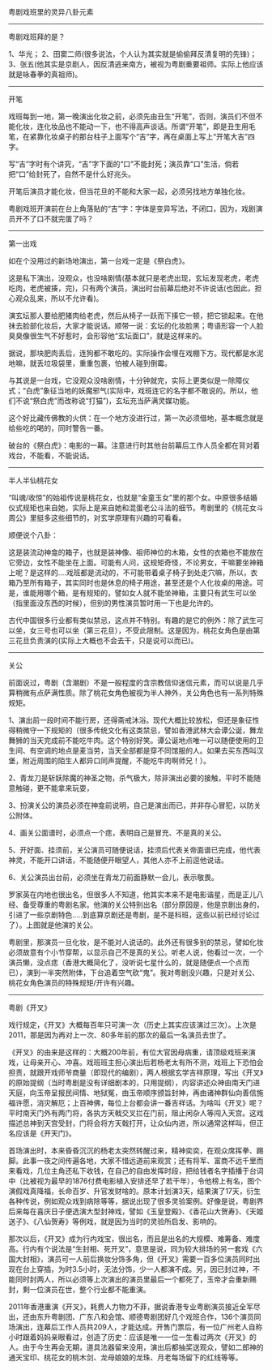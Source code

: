 粤剧戏班里的灵异八卦元素

-------------------

粤剧戏班拜的是？

1、华光；
2、田窦二师(很多说法，个人认为其实就是偷偷拜反清复明的先锋)；
3、张五(他其实是京剧人，因反清逃来南方，被视为粤剧重要祖师。实际上他应该就是咏春拳的真祖师)。

-------------------

开笔  

戏班每到一地，第一晚演出化妆之前，必须先由丑生“开笔”，否则，演员们不但不能化妆，连化妆品也不能动一下，也不得高声谈话。所谓“开笔”，即是丑生用毛笔，在紧靠化妆桌子的那台柱子上面写个“吉”字，再在桌面上写上“开笔大吉”四字。

写“吉”字时有个讲究，“吉”字下面的“口”不能封死；演员靠“口”生活，倘若把“口”给封死了，自然不是什么好兆头。

开笔后演员才能化妆，但当花旦的不能和大家一起，必须另找地方单独化妆。

粤剧戏班开演前在台上角落贴的“吉”字：字体是变异写法，不闭口，因为，戏剧演员开不了口不就完蛋了吗？

--------------------------------

第一出戏

如在个没用过的新场地演出，第一台戏一定是《祭白虎》。

这是私下演出，没观众，也没啥剧情(基本就只是老虎出现，玄坛发现老虎，老虎吃肉，老虎被揍，完)，只有两个演员，演出时台前幕后绝对不许说话(也因此，担心观众乱来，所以不允许看)。

演玄坛那人要给肥猪肉给老虎，然后从椅子一跃而下揍它一顿，把它锁起来。在他抹去脸部化妆后，大家才能说话。顺带一说：玄坛的化妆脸黑；粤语形容一个人脸臭臭像很生气不好惹时，会形容他“玄坛面口”，就是这样来的。

据说，那块肥肉丢后，连狗都不敢吃的。实际操作会埋在戏棚下方。现代都是水泥地嘛，就丢垃圾袋里，重重包裹，怕被人碰到倒霉。

与其说是一台戏，它没观众没啥剧情，十分钟就完，实际上更类似是一除障仪式；“白虎”象征当地的妖魔邪气(实际中，戏班连它的名字都不敢说的。所以，他们不说“祭白虎”而改称说“打猫”)，玄坛充当萨满灵媒功能。

这个好比藏传佛教的火供：在一个地方没进行过，第一次必须借地，基本概念就是给些吃的喝的，同时警告一番。

破台的《祭白虎》：电影的一幕。注意进行时其他台前幕后工作人员全都在背对着戏台，不能看，不能说话。

--------------------------------

半人半仙桃花女

“叫魂/收惊”的始祖传说是桃花女，也就是“金童玉女”里的那个女。中原很多结婚仪式规矩也来自她，实际上是来自她和混蛋老公斗法的细节。粤剧里的《桃花女斗周公》里挺多这些细节的，对玄学原理有兴趣的可看看。

顺便说个八卦：

这是装流动神龛的箱子，也就是装神像、祖师神位的木箱，女性的衣箱也不能放在它旁边，女性不能坐在上面。可能有人问，这规矩奇怪，不论男女，干嘛要坐神箱上呢？是这样的....戏班都是流动的，不可能带着桌子椅子到处走穴嘛，所以，衣箱乃至所有箱子，其实同时也是休息的椅子用途，甚至还是个人化妆桌的用途。可是，谁能用哪个箱，是有规矩的，譬如女人就不能坐神箱，主要只有武生可以坐（指里面没东西的时候），但别的男性演员暂时用一下也是允许的。

古代中国很多行业都有类似禁忌，这点并不特别。有趣的是它的例外：除了武生可以坐，女三号也可以坐（第三花旦），不受此限制。这是因为，桃花女角色是由第三花旦负责演的(实际上大概也不会去干，只是说可以而已)。

--------------------------------

关公

前面说过，粤剧（含潮剧）不是一般程度的含宗教信仰迷信元素，而可以说是几乎算稍微有点萨满性质。除了桃花女角色被视为半人神外，关公角色也有一系列特殊规矩。

1、演出前一段时间不能行房，还得斋戒沐浴。现代大概比较放松，但还是象征性得稍微守一下规矩的（很多传统文化有这类禁忌，譬如香港武林大会谭公诞，舞龙舞狮的当天完成前不能吃牛肉。这个特别好笑。谭公诞地点唯一可以随便使用的卫生间、有空调的地点是麦当劳，当天全部都是穿不同馆服的人。如果去买东西叫汉堡，附近周围的陌生人都异口同声提醒，不能吃牛肉啊师兄！）。

2、青龙刀是斩妖除魔的神圣之物，杀气极大，除非演出必要的接触，平时不能随意触碰，更不能拿来玩耍，

3、扮演关公的演员必须在神龛前说明，自己是演出而已，并非存心冒犯，以防关公附体。

4、画关公面谱时，必须点一个痣，表明自己是冒充、不是真的关公。

5、开好面、挂须前，关公演员可随便说话，挂须后代表关帝面谱已完成，他代表神灵，不能开口讲话，不能随便开眼望人，其他人亦不上前逗他说话。

6、关公演员出台前，必须坐在青龙刀前面静默一会儿，表示敬畏。

罗家英在内地也很出名，但很多人不知道，他其实本来不是电影谐星，而是正儿八经、备受尊重的粤剧名家。他演的关公特别出名（部分原因是，他是京剧出身的，引进了一些京剧特色.....到底算京剧还是粤剧，是不是科班，这些以前已经讨论过了）。上图就是他演的关公。

粤剧里，那演员一旦化妆，是不能对人说话的。此外还有很多别的禁忌，譬如化妆必须故意有个小节穿帮，以显示自己不是真的关公。听老人说，他看过一次，一个演员懒，没点痣（香港大概简化了，没听说七星什么的，就是随便点一个点而已），演到一半突然附体，下台追着空气砍“鬼”。我对粤剧没兴趣，只是对关公、桃花女角色演员的特殊规矩/开许有兴趣。

--------------------------------

粤剧《开叉》

戏行规定，《开叉》大概每百年只可演一次（历史上其实应该演过三次）。上次是2011，那是因为再对上一次、80多年前的那次的最后一名演员去世了。

《开叉》的由来是这样的：大概200年前，有位大官因母病重，请顶级戏班来演戏，让母亲开心、冲喜。戏班班主担心演出后若杨老太有所不测，戏班上下恐怕会担责，就跟开戏师爷商量（即现代的编剧），两人根据玄学吉祥原理，写出《开叉》的原始提纲（当时粤剧是没有详细剧本的，只用提纲），内容讲述众神由南天门进天庭，向玉帝呈报民间情、地狱冤，由玉帝顺序颁旨封神，再由诸神群仙向善信施福许愿，消灾解厄；上百神佛，每位上台都会讲一番吉祥话。为啥叫《开叉》呢？平时南天门外有两门将，各执方天戟交叉拦在门前，阻止闲杂人等闯入天宫。这戏描述总神到天宫受封，门将会将方天戟打开，让众仙内进，所以通常这样叫，但正名应该是《开天门》。

首场演出时，本来昏昏沉沉的杨老太突然转醒过来，精神奕奕，在观众席挥拳、踢脚。此事一夜之间传遍各地，大家不惜远道前来观赏；还有将军、富商不远千里而来看戏，几位主角还私下收钱，在自己的自由发挥时段，把给钱者名字插播于台词中（比被视为最早的1876付费电影植入安排还早了若干年），令他榜上有名，图个演假戏真降福，长命百岁、升官发财啥的。原本计划演3天，结果演了17天，衍生各种传说，例如观众戏到病除等等，据说出现了很多灵验案例。好像是说，粤剧界后来每在喜庆日子便选演大型封神戏，譬如《玉皇登殿》、《香花山大贺寿》、《天姬送子》、《八仙贺寿》等例戏，就是因为当时的灵验所启发、影响的。

那次以后，《开叉》成为行内戏宝，很出名，而且是出名的大规模、难筹备、难度高。行内有个说法是“生封相、死开叉”，意思是说，同为较大排场的另一套戏《六国大封相》，演员可一人前后换妆分饰多角，但《开叉》需要一百多位演员同时出现在台上穿插，为时3.5小时，无法分饰，少一人都演不成。另，因已封过神，不能同时封两人，所以必须等上次演出的演员里最后一个都死了，玉帝才会重新赐封，剩一位演员在世，整个行业都不能重演。 

2011年香港重演《开叉》，耗费人力物力不菲，据说香港专业粤剧演员接近全军尽出，还由东升粤剧团、广东八和会馆、顺德粤剧团好几个戏班合作，136个演员同场演出，连幕后工作人员共209人，才能达成。开售门票后，有一位广州老人自称小时跟着妈妈亲眼看过，创造了历史：应该是唯一一位一生看过两次《开叉》的人。由于今生再会无期，道具法器留来没用，演出后都抽奖送观众，譬如二郎神的通天宝印、桃花女的桃木剑、龙母娘娘的龙珠、月老每场留下的红线等等。
